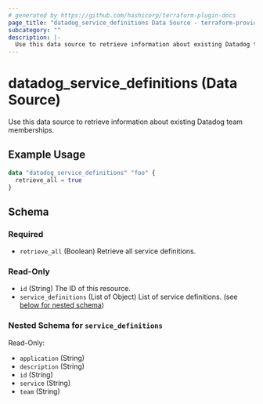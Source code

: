 ```yaml
---
# generated by https://github.com/hashicorp/terraform-plugin-docs
page_title: "datadog_service_definitions Data Source - terraform-provider-datadog"
subcategory: ""
description: |-
  Use this data source to retrieve information about existing Datadog team memberships.
---
```


# datadog_service_definitions (Data Source)

Use this data source to retrieve information about existing Datadog team memberships.

## Example Usage

```terraform
data "datadog_service_definitions" "foo" {
  retrieve_all = true
}
```

<!-- schema generated by tfplugindocs -->
## Schema

### Required

- `retrieve_all` (Boolean) Retrieve all service definitions.

### Read-Only

- `id` (String) The ID of this resource.
- `service_definitions` (List of Object) List of service definitions. (see [below for nested schema](#nestedatt--service_definitions))

<a id="nestedatt--service_definitions"></a>
### Nested Schema for `service_definitions`

Read-Only:

- `application` (String)
- `description` (String)
- `id` (String)
- `service` (String)
- `team` (String)
